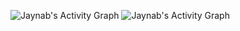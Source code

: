 ![Jaynab's Activity Graph](https://github-readme-activity-graph.vercel.app/graph?username=programmerabi&theme=dracula)
 ![Jaynab's Activity Graph](https://github-readme-activity-graph.vercel.app/graph?username=abubakaristiak&theme=dracula)
